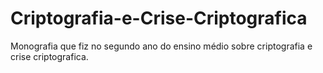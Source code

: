 # Criptografia-e-Crise-Criptografica
Monografia que fiz no segundo ano do ensino médio sobre criptografia e crise criptografica.
